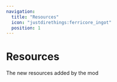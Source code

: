 ```yaml
---
navigation:
  title: "Resources"
  icon: "justdirethings:ferricore_ingot"
  position: 1
---
```


# Resources

The new resources added by the mod

<SubPages />